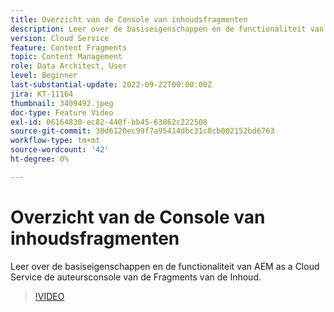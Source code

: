 ```yaml
---
title: Overzicht van de Console van inhoudsfragmenten
description: Leer over de basiseigenschappen en de functionaliteit van AEM as a Cloud Service de auteursconsole van de Fragments van de Inhoud.
version: Cloud Service
feature: Content Fragments
topic: Content Management
role: Data Architect, User
level: Beginner
last-substantial-update: 2022-09-22T00:00:00Z
jira: KT-11164
thumbnail: 3409492.jpeg
doc-type: Feature Video
exl-id: 06164830-ec82-440f-bb45-63862c222508
source-git-commit: 30d6120ec99f7a95414dbc31c0cb002152bd6763
workflow-type: tm+mt
source-wordcount: '42'
ht-degree: 0%

---
```


# Overzicht van de Console van inhoudsfragmenten

Leer over de basiseigenschappen en de functionaliteit van AEM as a Cloud Service de auteursconsole van de Fragments van de Inhoud.

>[!VIDEO](https://video.tv.adobe.com/v/3409492?quality=12&learn=on)
